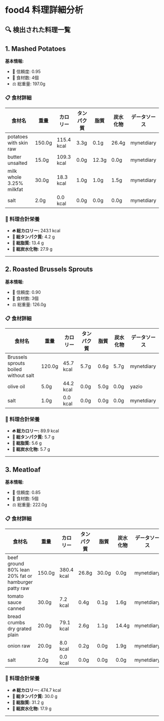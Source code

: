 # food4 料理詳細分析

## 🔍 検出された料理一覧

## 1. Mashed Potatoes

**基本情報:**
- 🎯 信頼度: 0.95
- 🥕 食材数: 4個
- ⚖️ 総重量: 197.0g

### 📋 食材詳細

| 食材名 | 重量 | カロリー | タンパク質 | 脂質 | 炭水化物 | データソース |
|--------|------|----------|------------|------|----------|--------------|
| potatoes with skin raw | 150.0g | 115.4 kcal | 3.3g | 0.1g | 26.4g | mynetdiary |
| butter unsalted | 15.0g | 109.3 kcal | 0.0g | 12.3g | 0.0g | mynetdiary |
| milk whole 3.25% milkfat | 30.0g | 18.3 kcal | 1.0g | 1.0g | 1.5g | mynetdiary |
| salt | 2.0g | 0.0 kcal | 0.0g | 0.0g | 0.0g | mynetdiary |

### 🔢 料理合計栄養

- **🔥 総カロリー:** 243.1 kcal
- **🥩 総タンパク質:** 4.2 g
- **🧈 総脂質:** 13.4 g
- **🍞 総炭水化物:** 27.9 g

---

## 2. Roasted Brussels Sprouts

**基本情報:**
- 🎯 信頼度: 0.90
- 🥕 食材数: 3個
- ⚖️ 総重量: 126.0g

### 📋 食材詳細

| 食材名 | 重量 | カロリー | タンパク質 | 脂質 | 炭水化物 | データソース |
|--------|------|----------|------------|------|----------|--------------|
| Brussels sprouts boiled without salt | 120.0g | 45.7 kcal | 5.7g | 0.6g | 5.7g | mynetdiary |
| olive oil | 5.0g | 44.2 kcal | 0.0g | 5.0g | 0.0g | yazio |
| salt | 1.0g | 0.0 kcal | 0.0g | 0.0g | 0.0g | mynetdiary |

### 🔢 料理合計栄養

- **🔥 総カロリー:** 89.9 kcal
- **🥩 総タンパク質:** 5.7 g
- **🧈 総脂質:** 5.6 g
- **🍞 総炭水化物:** 5.7 g

---

## 3. Meatloaf

**基本情報:**
- 🎯 信頼度: 0.85
- 🥕 食材数: 5個
- ⚖️ 総重量: 222.0g

### 📋 食材詳細

| 食材名 | 重量 | カロリー | タンパク質 | 脂質 | 炭水化物 | データソース |
|--------|------|----------|------------|------|----------|--------------|
| beef ground 80% lean 20% fat or hamburger patty raw | 150.0g | 380.4 kcal | 26.8g | 30.0g | 0.0g | mynetdiary |
| tomato sauce canned | 30.0g | 7.2 kcal | 0.4g | 0.1g | 1.6g | mynetdiary |
| bread crumbs dry grated plain | 20.0g | 79.1 kcal | 2.6g | 1.1g | 14.4g | mynetdiary |
| onion raw | 20.0g | 8.0 kcal | 0.2g | 0.0g | 1.9g | mynetdiary |
| salt | 2.0g | 0.0 kcal | 0.0g | 0.0g | 0.0g | mynetdiary |

### 🔢 料理合計栄養

- **🔥 総カロリー:** 474.7 kcal
- **🥩 総タンパク質:** 30.0 g
- **🧈 総脂質:** 31.2 g
- **🍞 総炭水化物:** 17.9 g

---

